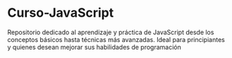 # Curso-JavaScript
Repositorio dedicado al aprendizaje y práctica de JavaScript desde los conceptos básicos hasta técnicas más avanzadas. Ideal para principiantes y quienes desean mejorar sus habilidades de programación
